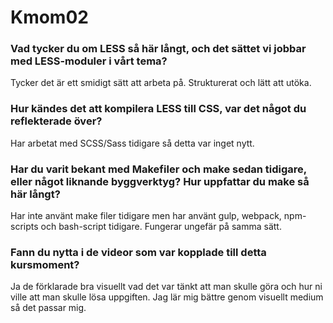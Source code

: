 Kmom02
===============================

### Vad tycker du om LESS så här långt, och det sättet vi jobbar med LESS-moduler i vårt tema?
Tycker det är ett smidigt sätt att arbeta på. Strukturerat och lätt att utöka.
### Hur kändes det att kompilera LESS till CSS, var det något du reflekterade över?
Har arbetat med SCSS/Sass tidigare så detta var inget nytt.
### Har du varit bekant med Makefiler och make sedan tidigare, eller något liknande byggverktyg? Hur uppfattar du make så här långt?
Har inte använt make filer tidigare men har använt gulp, webpack, npm-scripts och bash-script tidigare. Fungerar ungefär på samma sätt.
### Fann du nytta i de videor som var kopplade till detta kursmoment?
Ja de förklarade bra visuellt vad det var tänkt att man skulle göra och hur ni ville att man skulle lösa uppgiften. Jag lär mig bättre genom visuellt medium så det passar mig.